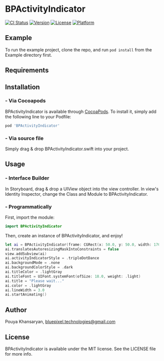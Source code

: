 # BPActivityIndicator

[![CI Status](https://img.shields.io/travis/bluepixeltech/BPActivityIndicator.svg?style=flat)](https://travis-ci.org/bluepixeltech/BPActivityIndicator)
[![Version](https://img.shields.io/cocoapods/v/BPActivityIndicator.svg?style=flat)](https://cocoapods.org/pods/BPActivityIndicator)
[![License](https://img.shields.io/cocoapods/l/BPActivityIndicator.svg?style=flat)](https://cocoapods.org/pods/BPActivityIndicator)
[![Platform](https://img.shields.io/cocoapods/p/BPActivityIndicator.svg?style=flat)](https://cocoapods.org/pods/BPActivityIndicator)

## Example

To run the example project, clone the repo, and run `pod install` from the Example directory first.

## Requirements

## Installation

### - Via Cocoapods
BPActivityIndicator is available through [CocoaPods](https://cocoapods.org). To install
it, simply add the following line to your Podfile:

```ruby
pod 'BPActivityIndicator'
```

### - Via source file
Simply drag & drop BPActivityIndicator.swift into your project.

## Usage

### - Interface Builder
In Storyboard, drag & drop a UIView object into the view controller. In view's Identity Inspector, change the Class and Module to BPActivityIndicator.

### - Programmatically
First, import the module:
```swift
import BPActivityIndicator
```
Then, create an instance of BPActivityIndicator, and enjoy!
```swift
let ai = BPActivityIndicator(frame: CGRect(x: 50.0, y: 50.0, width: 170.0, height: 200.0))
ai.translatesAutoresizingMaskIntoConstraints = false
view.addSubview(ai)
ai.activityIndicatorStyle = .tripleDotDance
ai.backgroundMode = .none
ai.backgroundColorStyle = .dark
ai.titleColor = .lightGray
ai.titleFont = UIFont.systemFont(ofSize: 18.0, weight: .light)
ai.title = "Please wait..."
ai.color = .lightGray
ai.lineWidth = 3.0
ai.startAnimating()
```

## Author

Pouya Khansaryan, bluepixel.technologies@gmail.com

## License

BPActivityIndicator is available under the MIT license. See the LICENSE file for more info.

